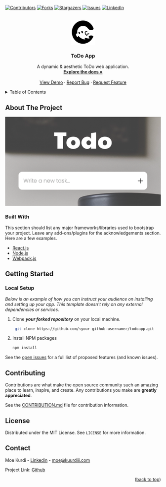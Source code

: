 <div id="top"></div>


[![Contributors][contributors-shield]][contributors-url]
[![Forks][forks-shield]][forks-url]
[![Stargazers][stars-shield]][stars-url]
[![Issues][issues-shield]][issues-url]
[![LinkedIn][linkedin-shield]][linkedin-url]



<!-- PROJECT LOGO -->
<br />
<div align="center">
  <a href="https://github.com/kuurdiii/todoapp">
    <img src="src/assets/ghost.png" alt="Logo" width="80" height="80">
  </a>

  <h3 align="center">ToDo App</h3>

  <p align="center">
    A dynamic & aesthetic ToDo web application.
    <br />
    <a href="https://github.com/kuurdiii/todoapp/blob/main/CONTRIBUTION.md"><strong>Explore the docs »</strong></a>
    <br />
    <br />
    <a href="https://kuurdiii.github.io/todoapp/">View Demo</a>
    ·
    <a href="https://github.com/kuurdiii/todoapp/issues">Report Bug</a>
    ·
    <a href="https://github.com/kuurdiii/todoapp/issues">Request Feature</a>
  </p>
</div>



<!-- TABLE OF CONTENTS -->
<details>
  <summary>Table of Contents</summary>
  <ol>
    <li>
      <a href="#about-the-project">About The Project</a>
      <ul>
        <li><a href="#built-with">Built With</a></li>
      </ul>
    </li>
    <li>
      <a href="#getting-started">Getting Started</a>
      <ul>
        <li><a href="#local-setup">Installation</a></li>
      </ul>
    </li>
    <li><a href="#contributing">Contributing</a></li>
    <li><a href="#license">License</a></li>
    <li><a href="#contact">Contact</a></li>
  </ol>
</details>



<!-- ABOUT THE PROJECT -->
## About The Project

[![Product Name Screen Shot][product-screenshot]](https://example.com)


### Built With

This section should list any major frameworks/libraries used to bootstrap your project. Leave any add-ons/plugins for the acknowledgements section. Here are a few examples.

* [React.js](https://reactjs.org/)
* [Node.js](https://nodejs.org/en/)
* [Webpack.js](https://webpack.js.org)


<!-- GETTING STARTED -->
## Getting Started

### Local Setup

_Below is an example of how you can instruct your audience on installing and setting up your app. This template doesn't rely on any external dependencies or services._

1. Clone ***your forked repository*** on your local machine.
   ```bash
    git clone https://github.com/<your-github-username>/todoapp.git
    ```
2. Install NPM packages
   ```bash
   npm install
   ```

See the [open issues](https://github.com/kuurdiii/todoapp/issues) for a full list of proposed features (and known issues).


<!-- CONTRIBUTING -->
## Contributing

Contributions are what make the open source community such an amazing place to learn, inspire, and create. Any contributions you make are **greatly appreciated**.

See the [CONTRIBUTION.md](https://github.com/kuurdiii/todoapp/blob/main/CONTRIBUTION.md) file for contribution information. 

<!-- LICENSE -->
## License

Distributed under the MIT License. See `LICENSE` for more information.


<!-- CONTACT -->
## Contact

Moe Kurdi - [Linkedin](https://linkedin.com/in/kurdi1128) - moe@kuurdiii.com

Project Link: [Github](https://github.com/kuurdiii/todoapp)

<p align="right">(<a href="#top">back to top</a>)</p>



[contributors-shield]: https://img.shields.io/github/contributors/kuurdiii/todoapp.svg?style=for-the-badge
[contributors-url]: https://github.com/kuurdiii/todoapp/graphs/contributors
[forks-shield]: https://img.shields.io/github/forks/kuurdiii/todoapp.svg?style=for-the-badge
[forks-url]: https://github.com/kuurdiii/todoapp/network/members
[stars-shield]: https://img.shields.io/github/stars/kuurdiii/todoapp.svg?style=for-the-badge
[stars-url]: https://github.com/kuurdiii/todoapp/stargazers
[issues-shield]: https://img.shields.io/github/issues/kuurdiii/todoapp.svg?style=for-the-badge
[issues-url]: https://github.com/kuurdiii/todoapp/issues
[linkedin-shield]: https://img.shields.io/badge/-LinkedIn-black.svg?style=for-the-badge&logo=linkedin&colorB=555
[linkedin-url]: https://linkedin.com/in/kurdi1128
[product-screenshot]: src/assets/todoapp.png
